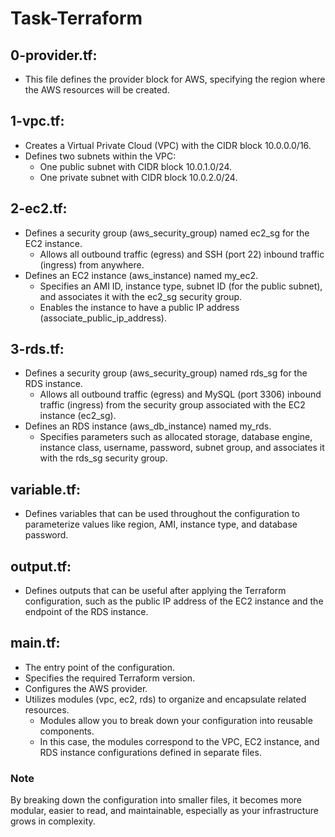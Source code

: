 # Task-Terraform
## 0-provider.tf:
  - This file defines the provider block for AWS, specifying the region where the AWS resources will be created.

## 1-vpc.tf:
  - Creates a Virtual Private Cloud (VPC) with the CIDR block 10.0.0.0/16.
  - Defines two subnets within the VPC:
    - One public subnet with CIDR block 10.0.1.0/24.
    - One private subnet with CIDR block 10.0.2.0/24.

## 2-ec2.tf:
  - Defines a security group (aws_security_group) named ec2_sg for the EC2 instance.
    - Allows all outbound traffic (egress) and SSH (port 22) inbound traffic (ingress) from anywhere.
  - Defines an EC2 instance (aws_instance) named my_ec2.
    - Specifies an AMI ID, instance type, subnet ID (for the public subnet), and associates it with the ec2_sg security group.
    - Enables the instance to have a public IP address (associate_public_ip_address).

## 3-rds.tf:
  - Defines a security group (aws_security_group) named rds_sg for the RDS instance.
    - Allows all outbound traffic (egress) and MySQL (port 3306) inbound traffic (ingress) from the security group associated with the EC2 instance (ec2_sg).
  - Defines an RDS instance (aws_db_instance) named my_rds.
    - Specifies parameters such as allocated storage, database engine, instance class, username, password, subnet group, and associates it with the rds_sg security group.

## variable.tf:
  - Defines variables that can be used throughout the configuration to parameterize values like region, AMI, instance type, and database password.

## output.tf:
   - Defines outputs that can be useful after applying the Terraform configuration, such as the public IP address of the EC2 instance and the endpoint of the RDS instance.

## main.tf:
   - The entry point of the configuration.
   - Specifies the required Terraform version.
   - Configures the AWS provider.
   - Utilizes modules (vpc, ec2, rds) to organize and encapsulate related resources.
     - Modules allow you to break down your configuration into reusable components.
     - In this case, the modules correspond to the VPC, EC2 instance, and RDS instance configurations defined in separate files.

### Note
By breaking down the configuration into smaller files, it becomes more modular, easier to read, and maintainable, especially as your infrastructure grows in complexity.

